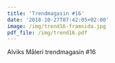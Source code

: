 ```yaml
---
title: 'Trendmagasin #16'
date: '2018-10-27T07:42:05+02:00'
image: /img/trend16-framsida.jpg
pdf_file: /img/trend16.pdf
---
```

Alviks Måleri trendmagasin #16
